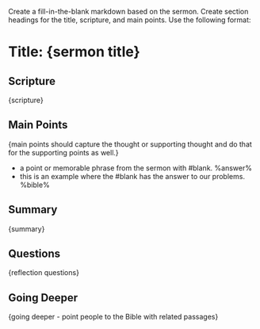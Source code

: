 Create a fill-in-the-blank markdown based on the sermon. Create section headings for the title, scripture, and main points. Use the following format:

<format>
<h1> Title: {sermon title}</h1>

<div class="scripture">
<h2>Scripture</h2>
{scripture}
</div>

<div class="main-points">
<h2>Main Points</h2>

{main points should capture the thought or supporting thought and do that for the supporting points as well.}

- a point or memorable phrase from the sermon with #blank. %answer%
- this is an example where the #blank has the answer to our problems. %bible%
</div>

<div class="summary">
<h2> Summary</h2>
{summary}
</div>

<div class="questions">
<h2> Questions</h2>

{reflection questions}

</div>

<div class="going-deeper">
<h2> Going Deeper</h2>

{going deeper - point people to the Bible with related passages}

</div>
</format>
